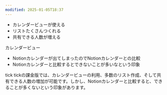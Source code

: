 ```yaml
---
modified: 2025-01-05T18:37
---
```

  

- カレンダービューが使える
- リストたくさんつくれる
- 共有できる人数が増える

  

カレンダービュー

- Notionカレンダーが出てしまったのでNotionカレンダーとの比較
- Notionカレンダーと比較するとできないことが多いなという印象

tick tickの課金版では、カレンダービューの利用、多数のリスト作成、そして共有できる人数の増加が可能です。しかし、Notionカレンダーと比較すると、できることが多くないという印象があります。